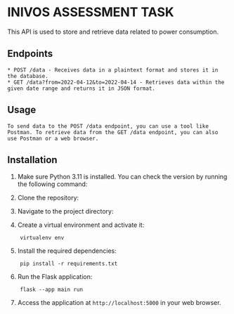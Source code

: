 # INIVOS ASSESSMENT TASK

This API is used to store and retrieve data related to power consumption.

## Endpoints
    * POST /data - Receives data in a plaintext format and stores it in the database.
    * GET /data?from=2022-04-12&to=2022-04-14 - Retrieves data within the given date range and returns it in JSON format.
    
## Usage
    To send data to the POST /data endpoint, you can use a tool like Postman. To retrieve data from the GET /data endpoint, you can also use Postman or a web browser.

## Installation

1. Make sure Python 3.11 is installed. You can check the version by running the following command:

2. Clone the repository:

3. Navigate to the project directory:

4. Create a virtual environment and activate it:
```console
    virtualenv env 
```

5. Install the required dependencies: 
```console
    pip install -r requirements.txt    
```

6. Run the Flask application:
```console
    flask --app main run 
```

7. Access the application at `http://localhost:5000` in your web browser.

